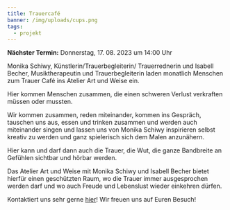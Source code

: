 ```yaml
---
title: Trauercafé
banner: /img/uploads/cups.png
tags:
  - projekt
---
```

**N﻿ächster Termin:** Donnerstag, 17. 08. 2023 um 14:00 Uhr

Monika Schiwy, Künstlerin/Trauerbegleiterin/ Trauerrednerin und Isabell Becher, Musiktherapeutin und Trauerbegleiterin laden monatlich Menschen zum Trauer Café ins Atelier Art und Weise ein.

Hier kommen Menschen zusammen, die einen schweren Verlust verkraften müssen oder mussten. 

Wir kommen zusammen, reden miteinander, kommen ins Gespräch, tauschen uns aus, essen und trinken zusammen und werden auch miteinander singen und lassen uns von Monika Schiwy inspirieren selbst kreativ zu werden und ganz spielerisch sich dem Malen anzunähern.

Hier kann und darf dann auch die Trauer, die Wut, die ganze Bandbreite an Gefühlen sichtbar und hörbar werden.

Das Atelier Art und Weise mit Monika Schiwy und Isabell Becher bietet hierfür einen geschützten Raum, wo die Trauer immer ausgesprochen werden darf und wo auch Freude und Lebenslust wieder einkehren dürfen.

Kontaktiert uns sehr gerne [hier](/index.html#index-contact)! Wir freuen uns auf Euren Besuch!